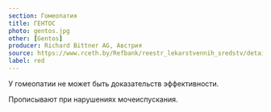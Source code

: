```yaml
---
section: Гомеопатия
title: ГЕНТОС
photo: gentos.jpg
other: [Gentos]
producer: Richard Bittner AG, Австрия
source: https://www.rceth.by/Refbank/reestr_lekarstvennih_sredstv/details/5042_01_04_06_11_16
label: red
---
```


У гомеопатии не может быть доказательств эффективности.

Прописывают при нарушениях мочеиспускания.
